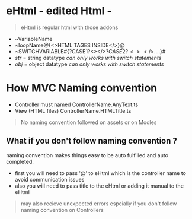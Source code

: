 # eHtml - edited Html -
>eHtml is regular html with those addons
- ~VariableName
- ~loopName@{<>HTML TAGES INSIDE</>}@
- ~SWITCHVARIABLE#{?CASE1?<></>$?CASE2?<></>$....}#
- $str$ = string datatype _can only works with switch statements_
- $obj$ = object datatype _can only works with switch statements_
# How MVC Naming convention
- Controller must named ControllerName.AnyText.ts
- View (HTML files) ControllerName.HTMLTitle.ts
> No naming convention followed on assets or on Modles
## What if you don't follow naming convention ?
naming convention makes things easy to be auto fulfilled and auto completed.
- first you will need to pass '@' to eHtml which is the controller name to avoid communication issues 
- also you will need to pass title to the eHtml or adding it manual to the eHtml
> may also recieve unexpected errors espcially if you don't follow naming convention on Controllers